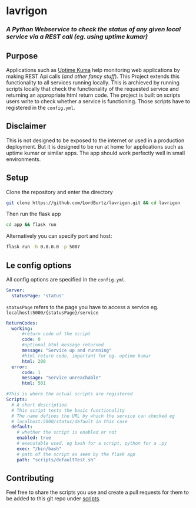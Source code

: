 # lavrigon
### *A Python Webservice to check the status of any given local service via a REST call (eg. using uptime kumar)*

## Purpose
Applications such as [Uptime Kuma](https://github.com/louislam/uptime-kuma) help monitoring web applications by making REST Api calls (*and other fancy stuff*). 
This Project extends this functionality to all services running locally. This is archieved by running scripts locally that check the functionality of the requested service and returning an appropriate html return code.
The project is built on scripts users write to check whether a service is functioning. Those scripts have to registered in the `config.yml`.

## Disclaimer
This is not designed to be exposed to the internet or used in a production deployment. 
But it is designed to be run at home for applications such as uptime kumar or similar apps.
The app should work perfectly well in small environments.

## Setup
Clone the repository and enter the directory
```bash
git clone https://github.com/LordBurtz/lavrigon.git && cd lavrigon
```
Then run the flask app
```bash
cd app && flask run 
```
Alternatively you can specify port and host:
```bash
flask run -h 0.0.0.0 -p 5007
```

## Le config options
All config options are specified in the `config.yml`.
```yml
Server:
  statusPage: 'status'
  ```
  `statusPage` refers to the page you have to access a service eg. `localhost:5000/{statusPage}/service`

  ```yml
  ReturnCodes:
    working:
        #return code of the script
        code: 0 
        #optional html message returned
        message: "Service up and runnning" 
        #html return code, important for eg. uptime kumar
        html: 200 
    error:
        code: 1
        message: "Service unreachable"
        html: 501
```
```yml
#This is where the actual scripts are registered
Scripts:
  # A short description
  # This script tests the basic functionality
  # The name defines the URL by which the service can checked eg 
  # localhost:5000/status/default in this case
  default:
    # whether the script is enabled or not
    enabled: true
    # executable used, eg bash for a script, python for a .py       
    exec: "/bin/bash" 
    # path of the script as seen by the flask app
    path: "scripts/defaultTest.sh" 
```


## Contributing
Feel free to share the scripts you use and create a pull requests for them to be added to this git repo under [scripts](https://github.com/LordBurtz/lavrigon/tree/main/app/scripts).
